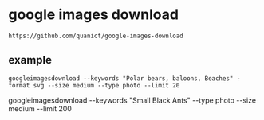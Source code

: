 # google images download

    https://github.com/quanict/google-images-download

## example

    googleimagesdownload --keywords "Polar bears, baloons, Beaches" -format svg --size medium --type photo --limit 20

googleimagesdownload --keywords "Small Black Ants" --type photo --size medium --limit 200
